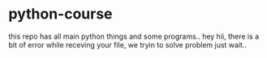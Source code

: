 # python-course
this repo has all main python things and some programs..
hey
hii, there is a bit of error while receving your file, we tryin to solve problem just wait..